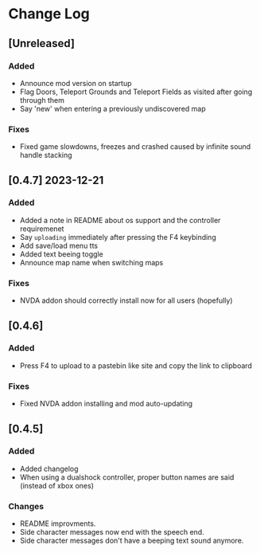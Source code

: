 # Change Log

## [Unreleased]
### Added
- Announce mod version on startup
- Flag Doors, Teleport Grounds and Teleport Fields as visited after going through them
- Say 'new' when entering a previously undiscovered map

### Fixes
- Fixed game slowdowns, freezes and crashed caused by infinite sound handle stacking

## [0.4.7] 2023-12-21
### Added
- Added a note in README about os support and the controller requiremenet
- Say `uploading` immediately after pressing the F4 keybinding
- Add save/load menu tts
- Added text beeing toggle
- Announce map name when switching maps

### Fixes
- NVDA addon should correctly install now for all users (hopefully)
 
## [0.4.6]
### Added
- Press F4 to upload to a pastebin like site and copy the link to clipboard

### Fixes
- Fixed NVDA addon installing and mod auto-updating

## [0.4.5]
### Added
- Added changelog
- When using a dualshock controller, proper button names are said (instead of xbox ones)

### Changes
- README improvments.
- Side character messages now end with the speech end.
- Side character messages don't have a beeping text sound anymore.
